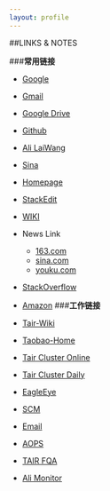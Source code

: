 ```yaml
---
layout: profile
---
```


##LINKS & NOTES

###**常用链接**
- [Google][2]
- [Gmail][3]
- [Google Drive][4]
- [Github][5]
- [Ali LaiWang][13]
- [Sina][6]
- [Homepage][7]
- [StackEdit][14]
- [WIKI][15]
- News Link
  * [163.com][8]
  * [sina.com][9]
  * [youku.com][10]
- [StackOverflow][11]
- [Amazon][12]
###**工作链接**
- [Tair-Wiki][16]
- [Taobao-Home][17]
- [Tair Cluster Online][18]
- [Tair Cluster Daily][19]
- [EagleEye][20]
- [SCM][21]
- [Email][22]
- [AOPS][23]
- [TAIR FQA][24]
- [Ali Monitor][25]



  [2]: https://www.google.com.hk
  [3]: https://mail.google.com/mail/u/0/?tab=wm#inbox
  [4]: https://drive.google.com/?tab=wo&authuser=0#my-drive
  [5]: https://github.com/fengmao
  [6]: http://weibo.com/adolphjian/home?wvr=5&uut=fin&from=reg
  [7]: http://fengmao.github.io/
  [8]: http://www.163.com/
  [9]: http://www.sina.com.cn/
  [10]: http://www.youku.com/
  [11]: http://stackoverflow.com/
  [12]: http:z.cn
  [13]: http://www.laiwang.com/index.htm?_returnto=http%3A%2F%2Fwww.laiwang.com%2Fhome.htm
  [14]: https://stackedit.io/
  [15]: http://en.wikipedia.org/wiki/Main_Page
  [16]: http://baike.corp.taobao.com/index.php/CS_RD/tair
  [17]: http://www.taobao.ali.com/tbhome/
  [18]: http://baike.corp.taobao.com/index.php/Clusters
  [19]: http://baike.corp.taobao.com/index.php/ClustersForTest
  [20]: http://eagleeye.taobao.net:9999/
  [21]: http://scm.taobao.net/index.htm?redirectUrl=http%3A%2F%2Fscm.taobao.net%2Fuser%2FuserIndex.htm%3FmenuId%3DZ008%26target%3DlistPackageApply.htm
  [22]: https://webmail.alibaba-inc.com/alimail/
  [23]: http://aops.alibaba-inc.com/
  [24]: http://baike.corp.taobao.com/index.php/Faq
  [25]: http://baike.corp.taobao.com/index.php/MonitorAddress